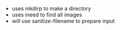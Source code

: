 

* uses mkdirp to make a directory
* uses ineed to find all images
* will use sanitize-filename to prepare input

